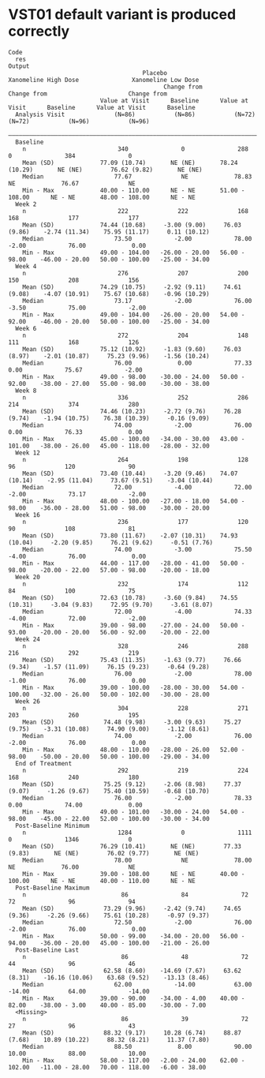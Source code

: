 # VST01 default variant is produced correctly

    Code
      res
    Output
                                          Placebo                    Xanomeline High Dose               Xanomeline Low Dose      
                                                Change from                       Change from                       Change from  
                              Value at Visit      Baseline      Value at Visit      Baseline      Value at Visit      Baseline   
      Analysis Visit              (N=86)           (N=86)           (N=72)           (N=72)           (N=96)           (N=96)    
      ———————————————————————————————————————————————————————————————————————————————————————————————————————————————————————————
      Baseline                                                                                                                   
        n                          340               0               288               0               384               0       
        Mean (SD)             77.09 (10.74)       NE (NE)       78.24 (10.29)       NE (NE)        76.62 (9.82)       NE (NE)    
        Median                    77.67              NE             78.83              NE             76.67              NE      
        Min - Max             40.00 - 110.00      NE - NE       51.00 - 108.00      NE - NE       48.00 - 108.00      NE - NE    
      Week 2                                                                                                                     
        n                          222              222              168              168              177              177      
        Mean (SD)             74.44 (10.68)     -3.00 (9.00)     76.03 (9.86)    -2.74 (11.34)    75.95 (11.17)     0.11 (10.12) 
        Median                    73.50            -2.00            78.00            -2.00            76.00             0.00     
        Min - Max             49.00 - 104.00   -26.00 - 20.00   56.00 - 98.00    -46.00 - 20.00   50.00 - 100.00   -25.00 - 34.00
      Week 4                                                                                                                     
        n                          276              207              200              150              208              156      
        Mean (SD)             74.29 (10.75)     -2.92 (9.11)     74.61 (9.08)    -4.07 (10.91)    75.67 (10.68)    -0.96 (10.29) 
        Median                    73.17            -2.00            76.00            -3.50            75.00            -2.00     
        Min - Max             49.00 - 104.00   -26.00 - 20.00   54.00 - 92.00    -46.00 - 20.00   50.00 - 100.00   -25.00 - 34.00
      Week 6                                                                                                                     
        n                          272              204              148              111              168              126      
        Mean (SD)             75.12 (10.92)     -1.83 (9.60)     76.03 (8.97)    -2.01 (10.87)     75.23 (9.96)    -1.56 (10.24) 
        Median                    76.00             0.00            77.33             0.00            75.67            -2.00     
        Min - Max             49.00 - 98.00    -30.00 - 24.00   50.00 - 92.00    -38.00 - 27.00   55.00 - 98.00    -30.00 - 38.00
      Week 8                                                                                                                     
        n                          336              252              286              214              374              280      
        Mean (SD)             74.46 (10.23)     -2.72 (9.76)     76.28 (9.74)    -1.94 (10.75)    76.38 (10.39)     -0.16 (9.09) 
        Median                    74.00            -2.00            76.00             0.00            76.33             0.00     
        Min - Max             45.00 - 100.00   -34.00 - 30.00   43.00 - 101.00   -38.00 - 26.00   45.00 - 118.00   -28.00 - 32.00
      Week 12                                                                                                                    
        n                          264              198              128               96              120               90      
        Mean (SD)             73.40 (10.44)     -3.20 (9.46)    74.07 (10.14)    -2.95 (11.04)     73.67 (9.51)    -3.04 (10.44) 
        Median                    72.00            -4.00            72.00            -2.00            73.17            -2.00     
        Min - Max             48.00 - 100.00   -27.00 - 18.00   54.00 - 98.00    -36.00 - 28.00   51.00 - 98.00    -30.00 - 20.00
      Week 16                                                                                                                    
        n                          236              177              120               90              108               81      
        Mean (SD)             73.80 (11.67)    -2.07 (10.31)    74.93 (10.04)     -2.20 (9.85)     76.21 (9.62)     -0.51 (7.76) 
        Median                    74.00            -3.00            75.50            -4.00            76.00             0.00     
        Min - Max             44.00 - 117.00   -28.00 - 41.00   50.00 - 98.00    -20.00 - 22.00   57.00 - 98.00    -20.00 - 18.00
      Week 20                                                                                                                    
        n                          232              174              112               84              100               75      
        Mean (SD)             72.63 (10.78)     -3.60 (9.84)    74.55 (10.31)     -3.04 (9.83)     72.95 (9.70)     -3.61 (8.07) 
        Median                    72.00            -4.00            74.33            -4.00            72.00            -2.00     
        Min - Max             39.00 - 98.00    -27.00 - 24.00   50.00 - 93.00    -20.00 - 20.00   56.00 - 92.00    -20.00 - 22.00
      Week 24                                                                                                                    
        n                          328              246              288              216              292              219      
        Mean (SD)             75.43 (11.35)     -1.63 (9.77)     76.66 (9.34)    -1.57 (11.09)     76.15 (9.23)     -0.64 (9.28) 
        Median                    76.00            -2.00            78.00            -1.00            76.00             0.00     
        Min - Max             39.00 - 100.00   -28.00 - 30.00   54.00 - 100.00   -32.00 - 26.00   50.00 - 102.00   -30.00 - 28.00
      Week 26                                                                                                                    
        n                          304              228              271              203              260              195      
        Mean (SD)              74.48 (9.98)     -3.00 (9.63)     75.27 (9.75)    -3.31 (10.08)     74.90 (9.00)     -1.12 (8.61) 
        Median                    74.00            -2.00            76.00            -2.00            76.00             0.00     
        Min - Max             48.00 - 110.00   -28.00 - 26.00   52.00 - 98.00    -50.00 - 20.00   50.00 - 100.00   -29.00 - 34.00
      End of Treatment                                                                                                           
        n                          292              219              224              168              240              180      
        Mean (SD)              75.25 (9.12)     -2.06 (8.98)     77.37 (9.07)     -1.26 (9.67)    75.40 (10.59)    -0.68 (10.70) 
        Median                    76.00            -2.00            78.33             0.00            74.00             0.00     
        Min - Max             49.00 - 101.00   -30.00 - 24.00   54.00 - 98.00    -45.00 - 22.00   52.00 - 100.00   -30.00 - 34.00
      Post-Baseline Minimum                                                                                                      
        n                          1284              0               1111              0               1346              0       
        Mean (SD)             76.29 (10.41)       NE (NE)        77.33 (9.83)       NE (NE)        76.02 (9.77)       NE (NE)    
        Median                    78.00              NE             78.00              NE             76.00              NE      
        Min - Max             39.00 - 108.00      NE - NE       40.00 - 100.00      NE - NE       40.00 - 110.00      NE - NE    
      Post-Baseline Maximum                                                                                                      
        n                           86               84               72               72               96               94      
        Mean (SD)              73.29 (9.96)     -2.42 (9.74)     74.65 (9.36)     -2.26 (9.66)    75.61 (10.28)     -0.97 (9.37) 
        Median                    72.50            -2.00            76.00            -2.00            76.00             0.00     
        Min - Max             50.00 - 99.00    -34.00 - 20.00   56.00 - 94.00    -36.00 - 20.00   45.00 - 100.00   -21.00 - 26.00
      Post-Baseline Last                                                                                                         
        n                           86               48               72               44               96               46      
        Mean (SD)              62.58 (8.60)    -14.69 (7.67)     63.62 (8.31)    -16.16 (10.06)    63.68 (9.52)    -13.13 (8.46) 
        Median                    62.00            -14.00           63.00            -14.00           64.00            -14.00    
        Min - Max             39.00 - 90.00    -34.00 - 4.00    40.00 - 82.00    -38.00 - 3.00    40.00 - 85.00    -30.00 - 7.00 
      <Missing>                                                                                                                  
        n                           86               39               72               27               96               43      
        Mean (SD)              88.32 (9.17)     10.28 (6.74)     88.87 (7.68)    10.89 (10.22)     88.32 (8.21)     11.37 (7.80) 
        Median                    88.50             8.00            90.00            10.00            88.00            10.00     
        Min - Max             58.00 - 117.00   -2.00 - 24.00    62.00 - 102.00   -11.00 - 28.00   70.00 - 118.00   -6.00 - 38.00 

